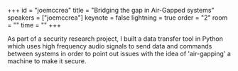﻿+++
id = "joemccrea"
title = "Bridging the gap in Air-Gapped systems"
speakers = ["joemccrea"]
keynote = false
lightning = true
order = "2"
room = ""
time = ""
+++

As part of a security research project, I built a data transfer tool in Python which uses high frequency audio signals to send data and commands between systems in order to point out issues with the idea of 'air-gapping' a machine to make it secure.